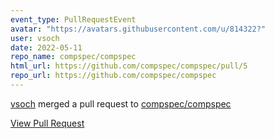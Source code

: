 ```yaml
---
event_type: PullRequestEvent
avatar: "https://avatars.githubusercontent.com/u/814322?"
user: vsoch
date: 2022-05-11
repo_name: compspec/compspec
html_url: https://github.com/compspec/compspec/pull/5
repo_url: https://github.com/compspec/compspec
---
```


<a href='https://github.com/vsoch' target='_blank'>vsoch</a> merged a pull request to <a href='https://github.com/compspec/compspec' target='_blank'>compspec/compspec</a>

<a href='https://github.com/compspec/compspec/pull/5' target='_blank'>View Pull Request</a>